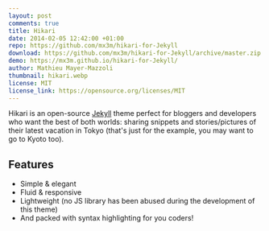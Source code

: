 ```yaml
---
layout: post
comments: true
title: Hikari
date: 2014-02-05 12:42:00 +01:00
repo: https://github.com/mx3m/hikari-for-Jekyll
download: https://github.com/mx3m/hikari-for-Jekyll/archive/master.zip
demo: https://mx3m.github.io/hikari-for-Jekyll/
author: Mathieu Mayer-Mazzoli
thumbnail: hikari.webp
license: MIT
license_link: https://opensource.org/licenses/MIT
---
```


Hikari is an open-source [Jekyll](https://jekyllrb.com) theme perfect for bloggers and developers who want the best of both worlds: sharing snippets and stories/pictures of their latest vacation in Tokyo (that's just for the example, you may want to go to Kyoto too).

## Features

* Simple & elegant
* Fluid & responsive
* Lightweight (no JS library has been abused during the development of this theme)
* And packed with syntax highlighting for you coders!
